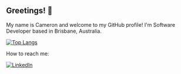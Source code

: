 ## Greetings! 👋
My name is Cameron and welcome to my GitHub profile!
I'm Software Developer based in Brisbane, Australia.

[![Top Langs](https://github-readme-stats.vercel.app/api/top-langs/?username=iamcrjones&theme=tokyonight)](https://github.com/anuraghazra/github-readme-stats)

How to reach me:

<a href="https://www.linkedin.com/in/iamcrjones/">![LinkedIn](https://img.shields.io/badge/LinkedIn-0077B5?style=for-the-badge&logo=linkedin&logoColor=white)</a>
